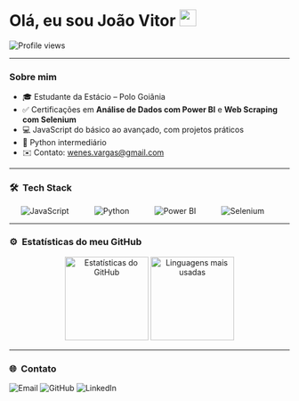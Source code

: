<h1 align="left">Olá, eu sou João Vitor <img src="https://raw.githubusercontent.com/kaueMarques/kaueMarques/master/hi.gif" height="30px"></h1>
<p align="left"><img src="https://komarev.com/ghpvc/?username=Wenes11&color=blue" alt="Profile views" /></p>

---

### Sobre mim
- 🎓 Estudante da Estácio – Polo Goiânia  
- ✅ Certificações em **Análise de Dados com Power BI** e **Web Scraping com Selenium**  
- 💻 JavaScript do básico ao avançado, com projetos práticos  
- 🐍 Python intermediário  
- ✉️ Contato: <a href="mailto:wenes.vargas@gmail.com" target="_blank" style="text-decoration:none">wenes.vargas@gmail.com</a>

---

### 🛠 &nbsp;Tech Stack

<div style="display: flex; justify-content: space-evenly;">
    <img src="https://img.shields.io/badge/JavaScript-323330?style=for-the-badge&logo=javascript&logoColor=F7DF1E" alt="JavaScript"/>&nbsp;
    <img src="https://img.shields.io/badge/Python-3776AB?style=for-the-badge&logo=python&logoColor=white" alt="Python"/>&nbsp;
    <img src="https://img.shields.io/badge/Power%20BI-F2C811?style=for-the-badge&logo=powerbi&logoColor=black" alt="Power BI"/>&nbsp;
    <img src="https://img.shields.io/badge/Selenium-43B02A?style=for-the-badge&logo=selenium&logoColor=white" alt="Selenium"/>&nbsp;
</div>

---

### ⚙️ &nbsp;Estatísticas do meu GitHub
<div align="center">
  <img height="150em" src="https://github-readme-stats.vercel.app/api?username=Wenes11&show_icons=true&theme=dracula" alt="Estatísticas do GitHub" />
  <img height="150em" src="https://github-readme-stats.vercel.app/api/top-langs/?username=Wenes11&layout=compact&theme=dracula" alt="Linguagens mais usadas" />
</div>

---

### 🌐 &nbsp;Contato
<div align="left">
  <a href="mailto:wenes-vargas@gmail.com" target="_blank" style="text-decoration:none">
    <img src="https://img.shields.io/badge/Email-0078D4?style=for-the-badge&logo=gmail&logoColor=white" alt="Email"/>
  </a>
  <a href="https://github.com/Wenes11" target="_blank" style="text-decoration:none">
    <img src="https://img.shields.io/badge/GitHub-100000?style=for-the-badge&logo=github&logoColor=white" alt="GitHub"/>
  </a>
  <a href="https://www.linkedin.com/in/jo%C3%A3o-vitor-vargas-martins-b67b29292/" target="_blank" style="text-decoration:none">
    <img src="https://img.shields.io/badge/LinkedIn-0077B5?style=for-the-badge&logo=linkedin&logoColor=white" alt="LinkedIn"/>
  </a>
</div>
